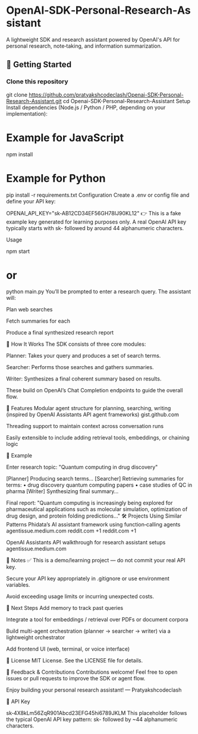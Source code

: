# OpenAI‑SDK‑Personal‑Research‑Assistant

A lightweight SDK and research assistant powered by OpenAI's API for personal research, note‑taking, and information summarization.

## 🚀 Getting Started

### Clone this repository


git clone https://github.com/pratyakshcodeclash/Openai-SDK-Personal-Research-Assistant.git
cd Openai-SDK-Personal-Research-Assistant
Setup
Install dependencies (Node.js / Python / PHP, depending on your implementation):


# Example for JavaScript
npm install

# Example for Python
pip install -r requirements.txt
Configuration
Create a .env or config file and define your API key:


OPENAI_API_KEY="sk‑AB12CD34EF56GH78IJ90KL12"
👉 This is a fake example key generated for learning purposes only. A real OpenAI API key typically starts with sk- followed by around 44 alphanumeric characters.

Usage

npm start
# or
python main.py
You’ll be prompted to enter a research query. The assistant will:

Plan web searches

Fetch summaries for each

Produce a final synthesized research report

🧱 How It Works
The SDK consists of three core modules:

Planner: Takes your query and produces a set of search terms.

Searcher: Performs those searches and gathers summaries.

Writer: Synthesizes a final coherent summary based on results.

These build on OpenAI’s Chat Completion endpoints to guide the overall flow.

🧰 Features
Modular agent structure for planning, searching, writing (inspired by OpenAI Assistants API agent frameworks) 
gist.github.com

Threading support to maintain context across conversation runs

Easily extensible to include adding retrieval tools, embeddings, or chaining logic

📘 Example

Enter research topic: "Quantum computing in drug discovery"

[Planner] Producing search terms...
[Searcher] Retrieving summaries for terms:
  • drug discovery quantum computing papers
  • case studies of QC in pharma
[Writer] Synthesizing final summary…

Final report:
"Quantum computing is increasingly being explored for pharmaceutical applications such as molecular simulation, optimization of drug design, and protein folding predictions…"
🛠 Projects Using Similar Patterns
Phidata’s AI assistant framework using function‑calling agents 
agentissue.medium.com
reddit.com
+1
reddit.com
+1

OpenAI Assistants API walkthrough for research assistant setups 
agentissue.medium.com

📝 Notes
✅ This is a demo/learning project — do not commit your real API key.

Secure your API key appropriately in .gitignore or use environment variables.

Avoid exceeding usage limits or incurring unexpected costs.

🎯 Next Steps
Add memory to track past queries

Integrate a tool for embeddings / retrieval over PDFs or document corpora

Build multi-agent orchestration (planner → searcher → writer) via a lightweight orchestrator

Add frontend UI (web, terminal, or voice interface)

📄 License
MIT License. See the LICENSE file for details.

💬 Feedback & Contributions
Contributions welcome! Feel free to open issues or pull requests to improve the SDK or agent flow.

Enjoy building your personal research assistant! — Pratyakshcodeclash

🎨 API Key 

sk‑4X8kLm56ZqR901Abcd23EFG45hi6789JKLM
This placeholder follows the typical OpenAI API key pattern: sk- followed by ~44 alphanumeric characters.



